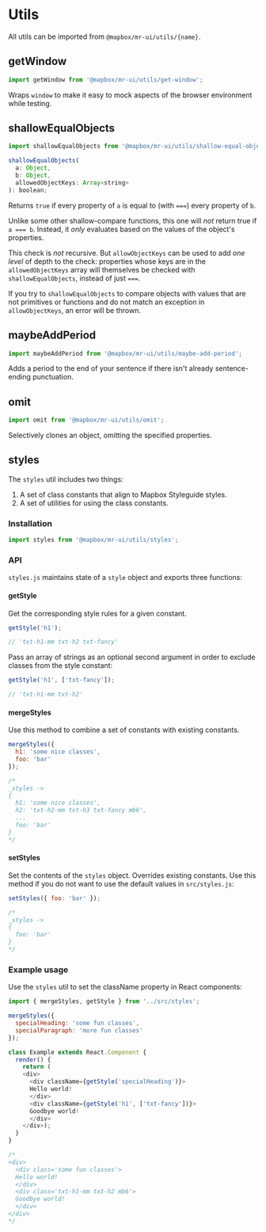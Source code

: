 # Utils

All utils can be imported from `@mapbox/mr-ui/utils/{name}`.

## getWindow

```js
import getWindow from '@mapbox/mr-ui/utils/get-window';
```

Wraps `window` to make it easy to mock aspects of the browser environment while testing.

## shallowEqualObjects

```js
import shallowEqualObjects from '@mapbox/mr-ui/utils/shallow-equal-objects';

shallowEqualObjects(
  a: Object,
  b: Object,
  allowedObjectKeys: Array<string>
): boolean;
```

Returns `true` if every property of `a` is equal to (with `===`) every property of `b`.

Unlike some other shallow-compare functions, this one will *not* return true if `a === b`. Instead, it *only* evaluates based on the values of the object's properties.

This check is *not* recursive. But `allowObjectKeys` can be used to add *one level* of depth to the check: properties whose keys are in the `allowedObjectKeys` array will themselves be checked with `shallowEqualObjects`, instead of just `===`.

If you try to `shallowEqualObjects` to compare objects with values that are not primitives or functions and do not match an exception in `allowObjectKeys`, an error will be thrown.

## maybeAddPeriod

```js
import maybeAddPeriod from '@mapbox/mr-ui/utils/maybe-add-period';
```

Adds a period to the end of your sentence if there isn't already sentence-ending punctuation.

## omit

```js
import omit from '@mapbox/mr-ui/utils/omit';
```

Selectively clones an object, omitting the specified properties.

## styles

The `styles` util includes two things:

1. A set of class constants that align to Mapbox Styleguide styles.
2. A set of utilities for using the class constants.

### Installation

```js
import styles from '@mapbox/mr-ui/utils/styles';
```

### API

`styles.js` maintains state of a `style` object and exports three functions:

#### getStyle

Get the corresponding style rules for a given constant.

```js
getStyle('h1');

// 'txt-h1-mm txt-h2 txt-fancy'
```

Pass an array of strings as an optional second argument in order to exclude classes from the style constant:

```js
getStyle('h1', ['txt-fancy']);

// 'txt-h1-mm txt-h2'
```

#### mergeStyles

Use this method to combine a set of constants with existing constants.

```js
mergeStyles({
  h1: 'some nice classes',
  foo: 'bar'
});

/*
_styles ->
{
  h1: 'some nice classes',
  h2: 'txt-h2-mm txt-h3 txt-fancy mb6',
  ...
  foo: 'bar'
}
*/

```

#### setStyles

Set the contents of the `styles` object. Overrides existing constants. Use this method if you do not want to use the default values in `src/styles.js`:

```js
setStyles({ foo: 'bar' });

/*
_styles ->
{
  foo: 'bar'
}
*/

```

### Example usage

Use the  `styles` util to set the className property in React components:

```js
import { mergeStyles, getStyle } from '../src/styles';

mergeStyles({
  specialHeading: 'some fun classes',
  specialParagraph: 'more fun classes'
});

class Example extends React.Component {
  render() {
    return (
    <div>
      <div className={getStyle('specialHeading')}>
      Hello world!
      </div>
      <div className={getStyle('h1', ['txt-fancy'])}>
      Goodbye world!
      </div>
    </div>);
  }
}

/*
<div>
  <div class='some fun classes'>
  Hello world!
  </div>
  <div class='txt-h1-mm txt-h2 mb6'>
  Goodbye world!
  </div>
</div>
*/

```

